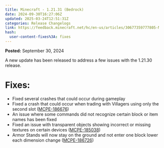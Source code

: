 ```yaml
---
title: Minecraft - 1.21.31 (Bedrock)
date: 2024-09-30T16:27:06Z
updated: 2025-03-24T12:51:31Z
categories: Release Changelogs
link: https://feedback.minecraft.net/hc/en-us/articles/30677359777805-Minecraft-1-21-31-Bedrock
hash:
  user-content-fixes%3A: fixes
---
```


**Posted:** September 30, 2024

A new update has been released to address a few issues with the 1.21.30 release.  
  

# Fixes:

- Fixed several crashes that could occur during gameplay
- Fixed a crash that could occur when trading with Villagers using only the second slot ([MCPE-186676](https://bugs.mojang.com/browse/MCPE-186676))
- An issue where some commands did not recognize certain block or item names has been fixed
- Fixed an issue with transparent objects showing incorrect or missing textures on certain devices ([MCPE-185038](https://bugs.mojang.com/browse/MCPE-185038))
- Armor Stands will now stay on the ground and not enter one block lower each dimension change ([MCPE-186726](https://bugs.mojang.com/browse/MCPE-186726))
